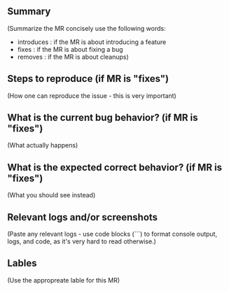 ## Summary

(Summarize the MR concisely use the following words:
- introduces : if the MR is about introducing a feature
- fixes : if the MR is about fixing a bug
- removes : if the MR is about cleanups)

## Steps to reproduce (if MR is "fixes")

(How one can reproduce the issue - this is very important)

## What is the current bug behavior? (if MR is "fixes")

(What actually happens)

## What is the expected correct behavior? (if MR is "fixes")

(What you should see instead)

## Relevant logs and/or screenshots

(Paste any relevant logs - use code blocks (```) to format console output, logs, and code, as
it's very hard to read otherwise.)

## Lables
(Use the appropreate lable for this MR)
